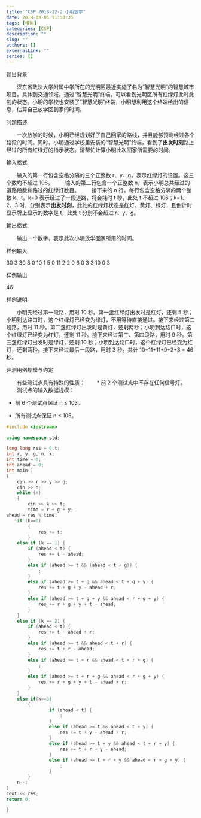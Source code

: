 ```yaml
---
title: "CSP 2018-12-2 小明放学"
date: 2019-08-05 11:50:35
tags: [模拟]
categories: [CSP]
description: ""
slug: ""
authors: []
externalLink: ""
series: []
---
```


题目背景

　　汉东省政法大学附属中学所在的光明区最近实施了名为“智慧光明”的智慧城市项目。具体到交通领域，通过“智慧光明”终端，可以看到光明区所有红绿灯此时此刻的状态。小明的学校也安装了“智慧光明”终端，小明想利用这个终端给出的信息，估算自己放学回到家的时间。

问题描述

　　一次放学的时候，小明已经规划好了自己回家的路线，并且能够预测经过各个路段的时间。同时，小明通过学校里安装的“智慧光明”终端，看到了**出发时刻**路上经过的所有红绿灯的指示状态。请帮忙计算小明此次回家所需要的时间。

输入格式

　　输入的第一行包含空格分隔的三个正整数 r、y、g，表示红绿灯的设置。这三个数均不超过 106。
　　输入的第二行包含一个正整数 n，表示小明总共经过的道路段数和路过的红绿灯数目。
　　接下来的 n 行，每行包含空格分隔的两个整数 k、t。k=0 表示经过了一段道路，将会耗时 t 秒，此处 t 不超过 106；k=1、2、3 时，分别表示**出发时刻**，此处的红绿灯状态是红灯、黄灯、绿灯，且倒计时显示牌上显示的数字是 t，此处 t 分别不会超过 r、y、g。

输出格式

　　输出一个数字，表示此次小明放学回家所用的时间。

样例输入

30 3 30
8
0 10
1 5
0 11
2 2
0 6
0 3
3 10
0 3

样例输出

46

样例说明

　　小明先经过第一段路，用时 10 秒。第一盏红绿灯出发时是红灯，还剩 5 秒；小明到达路口时，这个红绿灯已经变为绿灯，不用等待直接通过。接下来经过第二段路，用时 11 秒。第二盏红绿灯出发时是黄灯，还剩两秒；小明到达路口时，这个红绿灯已经变为红灯，还剩 11 秒。接下来经过第三、第四段路，用时 9 秒。第三盏红绿灯出发时是绿灯，还剩 10 秒；小明到达路口时，这个红绿灯已经变为红灯，还剩两秒。接下来经过最后一段路，用时 3 秒。共计 10+11+11+9+2+3 = 46 秒。

评测用例规模与约定

　　有些测试点具有特殊的性质：
　　* 前 2 个测试点中不存在任何信号灯。
　　测试点的输入数据规模：

  * 前 6 个测试点保证 n ≤ 103。

  * 所有测试点保证 n ≤ 105。

      <!--more-->

```c++
#include <iostream>

using namespace std;

long long res = 0,t;
int r, y, g, n, k;
int time = 0;
int ahead = 0;
int main()
{
	cin >> r >> y >> g;
	cin >> n;
	while (n) 
	{   
		cin >> k >> t;
		time = r + g + y;
ahead = res % time;
	if (k==0) 
		{
			res += t;
		}
	else if (k == 1) {
		if (ahead < t) {
			res += t - ahead;
		}
		else if (ahead >= t && (ahead < t + g)) {
			;
		}
		else if (ahead >= t + g && ahead < t + g + y) {
			res += t + g + y - ahead + r;
		}
		else if (ahead >= t + g + y && ahead < r + g + y) {
			res += r + g + y + t - ahead;
		}
	}
	else if (k == 2) {
		if (ahead < t) {
			res += t - ahead + r;
		}
		else if (ahead >= t && ahead < t + r) {
			res += t + r - ahead;
		}
		else if (ahead >= t + r && ahead < t + r + g) {
			;
		}
		else if (ahead >= t + r + g && ahead < r + g + y) {
			res += r + g + y + t - ahead + r;
		}
	}
	else if(k==3)
		{
				if (ahead < t) {
					;
				}
				else if (ahead >= t && ahead < t + y) {
					res += t + y - ahead + r;
				}
				else if (ahead >= t + y && ahead < t + r + y) {
					res += t + r + y - ahead;
				}
				else if (ahead >= t + r + y && ahead < r + g + y) {
					;
				}
		}
	n--;
}
cout << res;
return 0;

}
```

